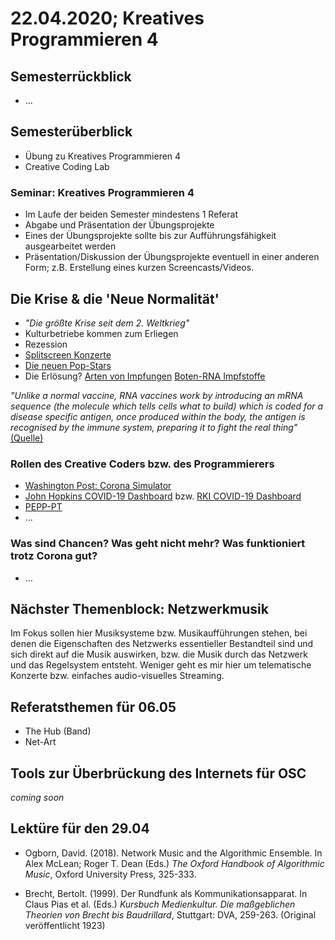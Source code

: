 # 22.04.2020; Kreatives Programmieren 4

## Semesterrückblick

* ...

## Semesterüberblick

* Übung zu Kreatives Programmieren 4
* Creative Coding Lab

### Seminar: Kreatives Programmieren 4

* Im Laufe der beiden Semester mindestens 1 Referat
* Abgabe und Präsentation der Übungsprojekte
* Eines der Übungsprojekte sollte bis zur Aufführungsfähigkeit ausgearbeitet werden
* Präsentation/Diskussion der Übungsprojekte eventuell in einer anderen Form; z.B. Erstellung eines kurzen Screencasts/Videos.


## Die Krise & die 'Neue Normalität'

* *"Die größte Krise seit dem 2. Weltkrieg"*
* Kulturbetriebe kommen zum Erliegen
* Rezession
* [Splitscreen Konzerte](https://www.deutschlandfunk.de/media/thumbs/2/2b9aca9540d813a00a94222f9cb3f3a7v1_max_755x425_b3535db83dc50e27c1bb1392364c95a2.jpg)
* [Die neuen Pop-Stars](https://www.yahoo.com/lifestyle/dr-anthony-fauci-merchandise-222024228.html)
* Die Erlösung? [Arten von Impfungen](https://das-immunsystem.de/impfungen/arten-von-impfungen/) [Boten-RNA Impfstoffe](https://www.youtube.com/watch?v=TwAZXnaMzzE)

*"Unlike a normal vaccine, RNA vaccines work by introducing an mRNA sequence (the molecule which tells cells what to build) which is coded for a disease specific antigen, once produced within the body, the antigen is recognised by the immune system, preparing it to fight the real thing"* [(Quelle)](https://www.phgfoundation.org/briefing/rna-vaccines)

### Rollen des Creative Coders bzw. des Programmierers

* [Washington Post: Corona Simulator](https://www.washingtonpost.com/graphics/2020/world/corona-simulator/)
* [John Hopkins COVID-19 Dashboard](https://coronavirus.jhu.edu/map.html) bzw. [RKI COVID-19 Dashboard](https://experience.arcgis.com/experience/478220a4c454480e823b17327b2bf1d4)
* [PEPP-PT](https://www.pepp-pt.org/)
* ...

### Was sind Chancen? Was geht nicht mehr? Was funktioniert trotz Corona gut?

* ...

## Nächster Themenblock: Netzwerkmusik

Im Fokus sollen hier Musiksysteme bzw. Musikaufführungen stehen, bei denen die Eigenschaften des Netzwerks essentieller Bestandteil sind und sich direkt auf die Musik auswirken, bzw. die Musik durch das Netzwerk und das Regelsystem entsteht. Weniger geht es mir hier um telematische Konzerte bzw. einfaches audio-visuelles Streaming.

## Referatsthemen für 06.05

* The Hub (Band)
* Net-Art

## Tools zur Überbrückung des Internets für OSC

*coming soon*

## Lektüre für den 29.04

* Ogborn, David. (2018). Network Music and the Algorithmic Ensemble. In Alex McLean; Roger T. Dean (Eds.) *The Oxford Handbook of Algorithmic Music*, Oxford University Press, 325-333.

* Brecht, Bertolt. (1999). Der Rundfunk als Kommunikationsapparat. In Claus Pias et al. (Eds.) *Kursbuch Medienkultur. Die maßgeblichen Theorien von Brecht bis Baudrillard*, Stuttgart: DVA, 259-263. (Original veröffentlicht 1923)